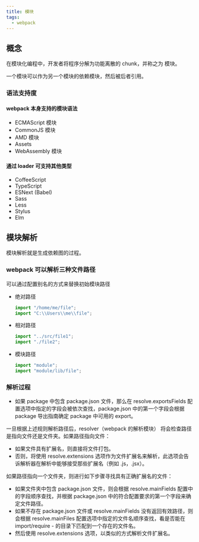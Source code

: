 ```yaml
---
title: 模块
tags:
  - webpack
---
```


## 概念

在模块化编程中，开发者将程序分解为功能离散的 chunk，并称之为 模块。

一个模块可以作为另一个模块的依赖模块，然后被后者引用。

### 语法支持度

#### webpack 本身支持的模块语法

- ECMAScript 模块
- CommonJS 模块
- AMD 模块
- Assets
- WebAssembly 模块

#### 通过 loader 可支持其他类型

- CoffeeScript
- TypeScript
- ESNext (Babel)
- Sass
- Less
- Stylus
- Elm

## 模块解析

模块解析就是生成依赖图的过程。

### webpack 可以解析三种文件路径

可以通过配置别名的方式来替换初始模块路径

- 绝对路径
  ```js
  import "/home/me/file";
  import "C:\\Users\\me\\file";
  ```
- 相对路径
  ```js
  import "../src/file1";
  import "./file2";
  ```
- 模块路径
  ```js
  import "module";
  import "module/lib/file";
  ```

### 解析过程

- 如果 package 中包含 package.json 文件，那么在 resolve.exportsFields 配置选项中指定的字段会被依次查找，package.json 中的第一个字段会根据 package 导出指南确定 package 中可用的 export。

一旦根据上述规则解析路径后，resolver（webpack 的解析模块） 将会检查路径是指向文件还是文件夹。如果路径指向文件：

- 如果文件具有扩展名，则直接将文件打包。
- 否则，将使用 resolve.extensions 选项作为文件扩展名来解析，此选项会告诉解析器在解析中能够接受那些扩展名（例如 .js，.jsx）。

如果路径指向一个文件夹，则进行如下步骤寻找具有正确扩展名的文件：

- 如果文件夹中包含 package.json 文件，则会根据 resolve.mainFields 配置中的字段顺序查找，并根据 package.json 中的符合配置要求的第一个字段来确定文件路径。
- 如果不存在 package.json 文件或 resolve.mainFields 没有返回有效路径，则会根据 resolve.mainFiles 配置选项中指定的文件名顺序查找，看是否能在 import/require - 的目录下匹配到一个存在的文件名。
- 然后使用 resolve.extensions 选项，以类似的方式解析文件扩展名。